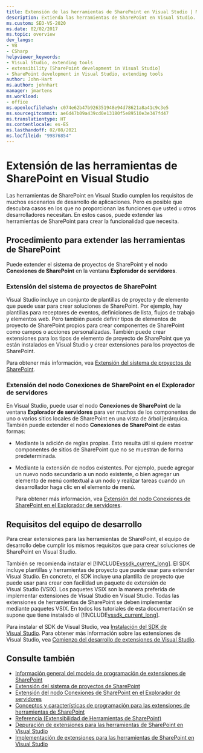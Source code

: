 ```yaml
---
title: Extensión de las herramientas de SharePoint en Visual Studio | Microsoft Docs
description: Extienda las herramientas de SharePoint en Visual Studio. Extienda el sistema de proyectos de SharePoint. Extienda el nodo de conexiones de SharePoint en el Explorador de servidores.
ms.custom: SEO-VS-2020
ms.date: 02/02/2017
ms.topic: overview
dev_langs:
- VB
- CSharp
helpviewer_keywords:
- Visual Studio, extending tools
- extensibility [SharePoint development in Visual Studio]
- SharePoint development in Visual Studio, extending tools
author: John-Hart
ms.author: johnhart
manager: jmartens
ms.workload:
- office
ms.openlocfilehash: c074e62b47b926351948e94d78621a8a41c9c3e5
ms.sourcegitcommit: ae6d47b09a439cd0e13180f5e89510e3e347fd47
ms.translationtype: HT
ms.contentlocale: es-ES
ms.lasthandoff: 02/08/2021
ms.locfileid: "99876854"
---
```

# <a name="extend-the-sharepoint-tools-in-visual-studio"></a>Extensión de las herramientas de SharePoint en Visual Studio
  Las herramientas de SharePoint en Visual Studio cumplen los requisitos de muchos escenarios de desarrollo de aplicaciones. Pero es posible que descubra casos en los que no proporcionan las funciones que usted u otros desarrolladores necesitan. En estos casos, puede extender las herramientas de SharePoint para crear la funcionalidad que necesita.

## <a name="how-to-extend-the-sharepoint-tools"></a>Procedimiento para extender las herramientas de SharePoint
 Puede extender el sistema de proyectos de SharePoint y el nodo **Conexiones de SharePoint** en la ventana **Explorador de servidores**.

### <a name="extend-the-sharepoint-project-system"></a>Extensión del sistema de proyectos de SharePoint
 Visual Studio incluye un conjunto de plantillas de proyecto y de elemento que puede usar para crear soluciones de SharePoint. Por ejemplo, hay plantillas para receptores de eventos, definiciones de lista, flujos de trabajo y elementos web. Pero también puede definir tipos de elementos de proyecto de SharePoint propios para crear componentes de SharePoint como campos o acciones personalizadas. También puede crear extensiones para los tipos de elemento de proyecto de SharePoint que ya están instalados en Visual Studio y crear extensiones para los proyectos de SharePoint.

 Para obtener más información, vea [Extensión del sistema de proyectos de SharePoint](../sharepoint/extending-the-sharepoint-project-system.md).

### <a name="extend-the-sharepoint-connections-node-in-server-explorer"></a>Extensión del nodo Conexiones de SharePoint en el Explorador de servidores
 En Visual Studio, puede usar el nodo **Conexiones de SharePoint** de la ventana **Explorador de servidores** para ver muchos de los componentes de uno o varios sitios locales de SharePoint en una vista de árbol jerárquica. También puede extender el nodo **Conexiones de SharePoint** de estas formas:

- Mediante la adición de reglas propias. Esto resulta útil si quiere mostrar componentes de sitios de SharePoint que no se muestran de forma predeterminada.

- Mediante la extensión de nodos existentes. Por ejemplo, puede agregar un nuevo nodo secundario a un nodo existente, o bien agregar un elemento de menú contextual a un nodo y realizar tareas cuando un desarrollador haga clic en el elemento de menú.

  Para obtener más información, vea [Extensión del nodo Conexiones de SharePoint en el Explorador de servidores](../sharepoint/extending-the-sharepoint-connections-node-in-server-explorer.md).

## <a name="development-computer-requirements"></a>Requisitos del equipo de desarrollo
 Para crear extensiones para las herramientas de SharePoint, el equipo de desarrollo debe cumplir los mismos requisitos que para crear soluciones de SharePoint en Visual Studio.

 También se recomienda instalar el [!INCLUDE[vssdk_current_long](../sharepoint/includes/vssdk-current-long-md.md)]. El SDK incluye plantillas y herramientas de proyecto que puede usar para extender Visual Studio. En concreto, el SDK incluye una plantilla de proyecto que puede usar para crear con facilidad un paquete de extensión de Visual Studio (VSIX). Los paquetes VSIX son la manera preferida de implementar extensiones de Visual Studio en Visual Studio. Todas las extensiones de herramientas de SharePoint se deben implementar mediante paquetes VSIX. En todos los tutoriales de esta documentación se supone que tiene instalado el [!INCLUDE[vssdk_current_long](../sharepoint/includes/vssdk-current-long-md.md)].

 Para instalar el SDK de Visual Studio, vea [Instalación del SDK de Visual Studio](../extensibility/installing-the-visual-studio-sdk.md). Para obtener más información sobre las extensiones de Visual Studio, vea [Comienzo del desarrollo de extensiones de Visual Studio](../extensibility/starting-to-develop-visual-studio-extensions.md).

## <a name="see-also"></a>Consulte también

- [Información general del modelo de programación de extensiones de SharePoint](../sharepoint/overview-of-the-programming-model-of-sharepoint-tools-extensions.md)
- [Extensión del sistema de proyectos de SharePoint](../sharepoint/extending-the-sharepoint-project-system.md)
- [Extensión del nodo Conexiones de SharePoint en el Explorador de servidores](../sharepoint/extending-the-sharepoint-connections-node-in-server-explorer.md)
- [Conceptos y características de programación para las extensiones de herramientas de SharePoint](../sharepoint/programming-concepts-and-features-for-sharepoint-tools-extensions.md)
- [Referencia &#40;Extensibilidad de Herramientas de SharePoint&#41;](../sharepoint/reference-sharepoint-tools-extensibility.md)
- [Depuración de extensiones para las herramientas de SharePoint en Visual Studio](../sharepoint/debugging-extensions-for-the-sharepoint-tools-in-visual-studio.md)
- [Implementación de extensiones para las herramientas de SharePoint en Visual Studio](../sharepoint/deploying-extensions-for-the-sharepoint-tools-in-visual-studio.md)